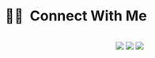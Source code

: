 <h1>🤝🏻 &nbsp;Connect With Me</h1>

<p align = "center">
<br>
  <a href = "http://steamcommunity.com/id/j0le"><img src = "http://img.shields.io/badge/Steam-%230077Bdd5.svg?&style=for-the-badge&logo=steam&logoColor=black"/></a>
  <a href = "http://discordapp.com/users/690192841552429071"><img src = "http://img.shields.io/badge/Discord-%230077Bdd5.svg?&style=for-the-badge&logo=discord&logoColor=darkblue"/></a>
  <a href = "http://youtube.com/c/j0leee"><img src = "http://img.shields.io/badge/YouTube-%230077Bdd5.svg?&style=for-the-badge&logo=youtube&logoColor=red"/></a>
<br/>
</p> 
